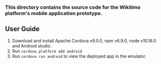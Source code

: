 ### This directory contains the source code for the Wikilimo platform's mobile application prototype.

## User Guide
1. Download and install Apache Cordova v9.0.0, npm v6.9.0, node v10.16.0 and Android studio.
2. Run `cordova platform add android`
3. Run `cordova run android` to view the deployed app in the emulator.
